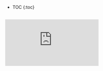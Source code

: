 * TOC
{:toc}

<br>
<div id="video">  
 <div id="video_wrapper">
     <iframe src="https://www.youtube.com/embed/yTAhUpZiFkM?start=27" frameborder="0" allowfullscreen></iframe>
 </div>
</div> 
